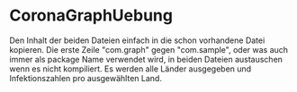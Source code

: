 # CoronaGraphUebung

Den Inhalt der beiden Dateien einfach in die schon vorhandene Datei kopieren. 
Die erste Zeile "com.graph" gegen "com.sample", oder was auch immer als package Name verwendet wird,
in beiden Dateien austauschen wenn es nicht kompiliert.
Es werden alle Länder ausgegeben und Infektionszahlen pro ausgewählten Land.

